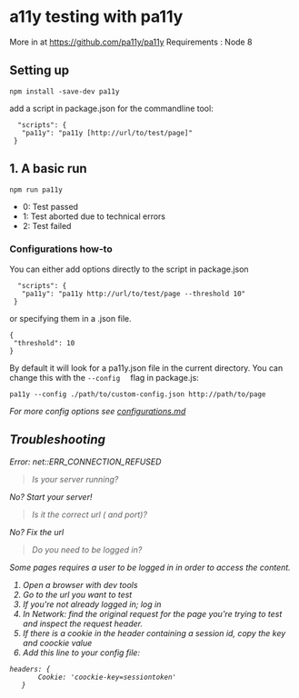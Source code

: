 # a11y testing with pa11y
More in  at https://github.com/pa11y/pa11y
Requirements : Node 8


## Setting up
 ```
 npm install -save-dev pa11y
  ```
  add a script in package.json for the commandline tool:
 ```
   "scripts": {
    "pa11y": "pa11y [http://url/to/test/page]"
  }
 ```
## 1. A basic run

 ```
 npm run pa11y
  ```
<ul>
<li>0: Test passed</li>
<li>1: Test aborted due to technical errors </li>
<li>2: Test failed</li>
</ul>  
  
  
### Configurations how-to
You can either add options directly to the script in package.json
 ```
   "scripts": {
    "pa11y": "pa11y http://url/to/test/page --threshold 10"
  }
 ```
 or specifying them in a .json file.
 ```
 {
  "threshold": 10
}
 ```
By default it will look for a pa11y.json file in the current directory. You can change this with the  ```--config  ``` flag in package.js:

```
pa11y --config ./path/to/custom-config.json http://path/to/page 
```

<em>For more config options see [configurations.md](configurations.md)


## Troubleshooting
Error: net::ERR_CONNECTION_REFUSED
>Is your server running?

No? Start your server!

>Is it the correct url ( and port)?

No? Fix the url

>Do you need to be logged in?

Some pages requires a user to be logged in in order to access the content.
<ol>
    <li>Open a browser with dev tools</li>
    <li>Go to the url you want to test</li>
    <li>If you're not already logged in; log in</li>
    <li>In Network: find the original request for the page you're trying to test
        and inspect the request header.   
    </li>
    <li>If there is a cookie in the header containing a session id, copy the key and 
    coockie value</li>
    <li>Add this line to your config file:</li>
    
</ol>

```
headers: {
       Cookie: 'coockie-key=sessiontoken'
   }
``` 
